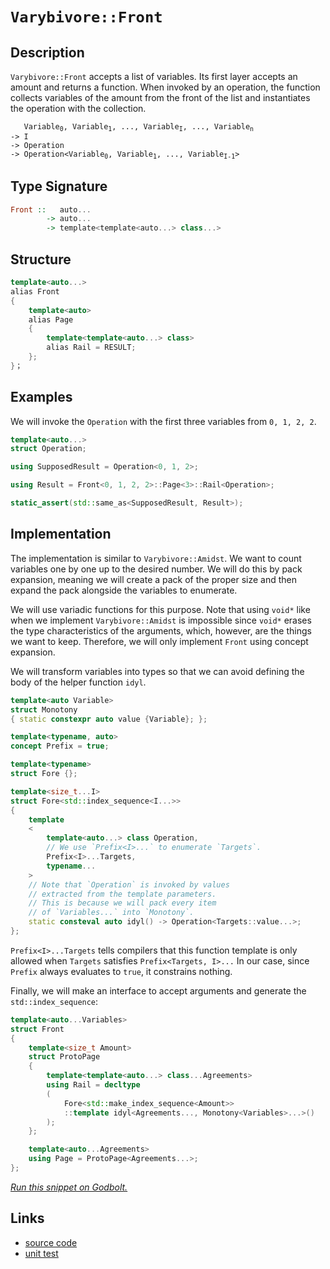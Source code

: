 <!-- Copyright 2024 Feng Mofan
SPDX-License-Identifier: Apache-2.0 -->

# `Varybivore::Front`

## Description

`Varybivore::Front` accepts a list of variables.
Its first layer accepts an amount and returns a function.
When invoked by an operation, the function collects variables of the amount from the front of the list and instantiates the operation with the collection.

<pre><code>   Variable<sub>0</sub>, Variable<sub>1</sub>, ..., Variable<sub>I</sub>, ..., Variable<sub>n</sub>
-> I
-> Operation
-> Operation&lt;Variable<sub>0</sub>, Variable<sub>1</sub>, ..., Variable<sub>I-1</sub>&gt;</code></pre>

## Type Signature

```Haskell
Front ::   auto...
        -> auto...
        -> template<template<auto...> class...>
```

## Structure

```C++
template<auto...>
alias Front
{
    template<auto>
    alias Page
    {
        template<template<auto...> class>
        alias Rail = RESULT;
    };
}；
```

## Examples

We will invoke the `Operation` with the first three variables from `0, 1, 2, 2`.

```C++
template<auto...>
struct Operation;

using SupposedResult = Operation<0, 1, 2>;

using Result = Front<0, 1, 2, 2>::Page<3>::Rail<Operation>;

static_assert(std::same_as<SupposedResult, Result>);
```

## Implementation

The implementation is similar to `Varybivore::Amidst`.
We want to count variables one by one up to the desired number.
We will do this by pack expansion, meaning we will create a pack of the proper size and then expand the pack alongside the variables to enumerate.

We will use variadic functions for this purpose.
Note that using `void*` like when we implement `Varybivore::Amidst` is impossible since `void*` erases the type characteristics of the arguments, which, however, are the things we want to keep.
Therefore, we will only implement `Front` using concept expansion.

We will transform variables into types so that we can avoid defining the body of the helper function `idyl`.

```C++
template<auto Variable>
struct Monotony
{ static constexpr auto value {Variable}; };
```

```C++
template<typename, auto>
concept Prefix = true;

template<typename>
struct Fore {};

template<size_t...I>
struct Fore<std::index_sequence<I...>>
{
    template
    <
        template<auto...> class Operation,
        // We use `Prefix<I>...` to enumerate `Targets`.
        Prefix<I>...Targets,
        typename...
    >
    // Note that `Operation` is invoked by values
    // extracted from the template parameters.
    // This is because we will pack every item
    // of `Variables...` into `Monotony`.
    static consteval auto idyl() -> Operation<Targets::value...>;
};
```

`Prefix<I>...Targets` tells compilers that this function template is only allowed when `Targets` satisfies `Prefix<Targets, I>...`
In our case, since `Prefix` always evaluates to `true`, it constrains nothing.

Finally, we will make an interface to accept arguments and generate the `std::index_sequence`:

```C++
template<auto...Variables>
struct Front
{
    template<size_t Amount>
    struct ProtoPage
    {
        template<template<auto...> class...Agreements>
        using Rail = decltype
        (
            Fore<std::make_index_sequence<Amount>>
            ::template idyl<Agreements..., Monotony<Variables>...>()
        );
    };

    template<auto...Agreements>
    using Page = ProtoPage<Agreements...>;
};
```

[*Run this snippet on Godbolt.*](https://godbolt.org/#z:OYLghAFBqd5QCxAYwPYBMCmBRdBLAF1QCcAaPECAMzwBtMA7AQwFtMQByARg9KtQYEAysib0QXACx8BBAKoBnTAAUAHpwAMvAFYTStJg1DIApACYAQuYukl9ZATwDKjdAGFUtAK4sGIM2akrgAyeAyYAHI%2BAEaYxP4apAAOqAqETgwe3r7%2BgSlpjgKh4VEssfFmiXaYDhlCBEzEBFk%2BfgG2mPaFDPWNBMWRMXEJtg1NLTntCmP9YYNlw5UAlLaoXsTI7BzmAMxhyN5YANQmO25ejrSEAJ6n2CYaAIK7%2B4eYJ2fI0%2BhYVHcPzzMewYBy8x1ObgI1ySmAA%2BgRiExCAp/k8AQRMCwkgYMRCmBdUEcAGqNPBMaL0VGPabELwOI4AWQEqCIDFuaIA7BYjtMmI5kEc0AxpphVEliEd8UQjgA3MRed4mLkk4hkimYJUAEVO3K1OoB6Mx2L5GrOUJhzDYpElBKpQs2SQIR2UxEwNFUH01RwRCv1aKeGKxONNkOhjFYpvuTxpdKdADESIquXqdlZ/Y9A8bcWc0gAvOEEAB0xYAklSY/SE66Id8QCAwlhVLClABHBUgkMl4uF/47KPPZNPI7D71G4MAkcfNwTycjzPjs5S1Ddu6CgwKBRHADyMMR3VIM9nRwA9MejgB1d5eJQnABsGhdbrwqghZb7K/v3sJjB8cRNd40AAVRpgEwAgUXvHshyPZ1XXdV87m7YDiFA8CD2go9zXDNgVwwj5%2B0nU8jgiFl3gIBA%2BQAnc/26ExPzwTcwhlVAAGtMHQI5omuWV5UwFE8KI0UESYBx2KOKhiFQFhvQQMix3/JJGgjDFiAUKDHknXl%2BUFAQRTlWgbWlPB0GuWgICWI4AFpV2ovcMghZDUIUOt9IVFc%2Bz9AdtVTA0A3k7M3CXbsVTVegUQ86MfUrSTBANQcNLnfyQzzAsjkeFg1liiKEuHCsnRdFlUGUJhQMPE54pg0cgxNCF5xqxcCXc7A1yYDdu0eYBXUxRhwKpSrrzCYAjgAJSRAzTi9LADiwsrJwgWaYKrZKCHQOsWCYNjYQbUVm0wNtGE2CF0syghewIyqRzrOqMSOYzTKOzrMG6wQ1OLa0mQYQq2QhELyTCxDizucyFuHJZPMnFM02ePDrpDILiw6rq2BevqRwGoxnRKxUdi9AqiGK0qzkRp7kfAprPMh3zHmPAAqOn6YZ48AVpunAOwIRAPppmnhZhnGapl4QTeKd7UwR1wv7Q1qoC%2BGe2yvLt13Pl7J89N0aGoQvCSfJ2OGvivFoJ0JsVmiVbcRIji4a0zF7KGAXVkb9cNz0jjjGLTrOC2raOQIfbuOsCZDHZ/ZAUa6AhWzlYEW2qa0vBkFhVqlCaCBaxABQI0T8K3E17XUl1p2CGtPWFANj3sDB1MOBWWhOAAVl4PwOC0UhUE4adLGsHk1g2RUgR4UgCE0auVhYkA64ADkLW8dkkMwOUkSRJ52DQ64ATgn/ROEkXgWAkDREiblu244XhnMSIfm%2Br0g4FgGBEBANYCCSC5yEoNAsToOIIgjThVAn28llbySCOMAZAAopCFjMLwdihASDGT0PwQQIgxDsCkDIQQigVDqCvqQXQVsADuiIkicB4DXeujdh6t04FuC4L8nSoCoEcf%2BgDgGgPAZbSQUCjgQA8J/egEpdhcCWLwS%2BWgVgQCQB/JIX8yAUAgNI2RIBgBSECDQQ2cRnIQGiFQ6IYRGjXFIbwPRzBiDXC3NEbQNRL4Dw/qTLcDBaCGNwVgaIXhgCBVoLQZy3BeBYHWkYcQLi8CulqDKPiVDRQ1AuFsAeYQMS11wVcaIiIzEeCwFQhEeA96%2BNIOE4g0R86akxIYYAVwjDDxWFQAwwAFBEjwJgAh1Em4DyQcIUQ4h0FtKwWoKh%2BD9ClJQNYaw%2Bg8DRGcpAFYqBHQZB8ZZb4E1TCd0sJUXgqB8mqiwBM8yHQugZBcAwdwnhWh6BCHMUo5Q9D5HSAICYfgrbXO6AMC5wwrbVFqAIXo4xjk5DeZ0axdQZjPKGPEN5Mw7l6F5E0YFCxQUrAUD3TYEhyEcAbqQI%2BazODMIAUAkBYCIFcLMDw3AcDBH9xEYPSpKxZJMCwPEHZY9JA7ELGvHYC8NBz0kPeVet415bw4DvUge8dhcGnlwW8E8N7irrpILg68di3nRVQk%2BZ8QAX0qTfe%2BkjH50NfvIxRAif5sE4I0FgMoOSWSYC1DGXA16FlFS3WBRBNmINkCgzp0hulKF6bg3QgQiFMBIb4lFaKMXUI4LQ5%2BFwjiMMlMQM1FqrUHFKZbO1DqeF8JkQIk4QIzAUrEdfbVBq4hvwUVJLNwxTXmsssmowtquCJHUSpLROjcEmIMUY0g7azEWKsQ4TtdieoOKcVQ1x7jPHeM7f40pQSW74FCY4cJPjHWqGiRiTt8TOhUOSak646StgtyyTkge%2BTClKGKQEspg0NXVJKnUhpTSLSdrae6tBnrZA9JwS3P1AyKlLKsJYUZ4z4BTJmbpTg8yVqLOGSs4%2BGzjIRMmbsgFzgICuAhVbM5JQQVXNSDczIPz7nJDw0885OG/l7M%2BeCwjkL/kfJ6ECsjsLIXUeyERqFsxsPMeEasdYSKeOJNDcqrFVbE3WqGra%2B1hYNDEvwM6nNIr81UtIDSullAUWCuFXajlHJ14cg5LPMwXLZVKtwSq2warKVXwkVqpAT96GluLcQI1WxTVsJYAoGUAoZSSeDNMGBcn4GrSti%2Bjpb6MHyG9V%2BnQIAdikADUGsh/KhNmZobqhhTC3MgI8152UvmTTTAzeW2RCmdhKeszfKRxWBGOeq8MLz2tYQ%2BbXrCPzBBE7xuAXwOgzbKCtpbt25xA9Bu9usQOqS9jHHOLnZgNxHixCTtydOwJB6/EhIBUuyJq7kAxI3YILdSSxm7v3Zk1Ux7eCnqKSUwJ16Ku3tqfUxpzTn1urCxId9mCot9Ni7%2B4wMGbDJO2aB7oPjjy1n/dYVZrd4NbJA8h%2BjByjlsdOYcmFlyHkkYyBh4jBQMho9efD7oXzmg0YoyhhjfR8egtGH0bHHGqfIt473RngnKGpY4HGlg7nPPefyxiQrEASXyaEeV8R1LMC0uGDsxJmn/B2p2DsOudcOUNo0ArjkErTPH04Kq9V1nR4gFlYWBVdcORmCV7K3lkgNCBESTsNn2vT5WbF/y6BWvMVO4LUsFY%2BS0jOEkEAA)

## Links

- [source code](../../../../conceptrodon/descend/varybivore/front.hpp)
- [unit test](../../../../tests/unit/varybivore/front.test.hpp)
